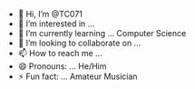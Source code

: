 - 👋 Hi, I’m @TC071
- 👀 I’m interested in ... 
- 🌱 I’m currently learning ... Computer Science
- 💞️ I’m looking to collaborate on ...
- 📫 How to reach me ...
- 😄 Pronouns: ... He/Him
- ⚡ Fun fact: ... Amateur Musician

<!---
TC071/TC071 is a ✨ special ✨ repository because its `README.md` (this file) appears on your GitHub profile.
You can click the Preview link to take a look at your changes.
--->
